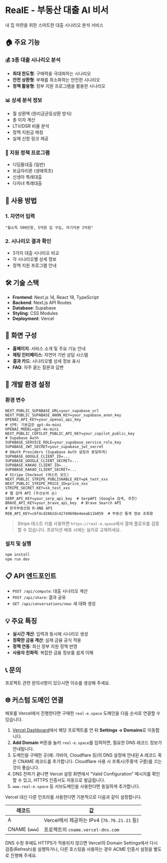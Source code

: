 # RealE - 부동산 대출 AI 비서

내 집 마련을 위한 스마트한 대출 시나리오 분석 서비스

## 🏠 주요 기능

### 💰 3종 대출 시나리오 분석
- **최대 한도형**: 구매력을 극대화하는 시나리오
- **안전 상환형**: 부채를 최소화하는 안전한 시나리오  
- **정책 활용형**: 정부 지원 프로그램을 활용한 시나리오

### 📊 상세 분석 정보
- 월 상환액 (원리금균등상환 방식)
- 총 이자 계산
- LTV/DSR 비율 분석
- 정책 지원금 매칭
- 실제 신청 링크 제공

### 🎯 지원 정책 프로그램
- 디딤돌대출 (일반)
- 보금자리론 (생애최초)
- 신생아 특례대출
- 다자녀 특례대출

## 🚀 사용 방법

### 1. 자연어 입력
```
"월소득 500만원, 5억원 집 구입, 자기자본 1억원"
```

### 2. 시나리오 결과 확인
- 3가지 대출 시나리오 비교
- 각 시나리오별 상세 정보
- 정책 지원 프로그램 안내

## 🛠 기술 스택

- **Frontend**: Next.js 14, React 18, TypeScript
- **Backend**: Next.js API Routes
- **Database**: Supabase
- **Styling**: CSS Modules
- **Deployment**: Vercel

## 📱 화면 구성

- **홈페이지**: 서비스 소개 및 주요 기능 안내
- **채팅 인터페이스**: 자연어 기반 상담 시스템
- **결과 카드**: 시나리오별 상세 정보 표시
- **FAQ**: 자주 묻는 질문과 답변

## 🔧 개발 환경 설정

### 환경 변수
```env
NEXT_PUBLIC_SUPABASE_URL=your_supabase_url
NEXT_PUBLIC_SUPABASE_ANON_KEY=your_supabase_anon_key
OPENAI_API_KEY=your_openai_api_key
# 선택: 기본값은 gpt-4o-mini
OPENAI_MODEL=gpt-4o-mini
NEXT_PUBLIC_COPILOT_PUBLIC_API_KEY=your_copilot_public_key
# Supabase Auth
SUPABASE_SERVICE_ROLE=your_supabase_service_role_key
SUPABASE_JWT_SECRET=your_supabase_jwt_secret
# OAuth Providers (Supabase Auth 설정과 동일하게)
SUPABASE_GOOGLE_CLIENT_ID=...
SUPABASE_GOOGLE_CLIENT_SECRET=...
SUPABASE_KAKAO_CLIENT_ID=...
SUPABASE_KAKAO_CLIENT_SECRET=...
# Stripe Checkout (테스트 모드)
NEXT_PUBLIC_STRIPE_PUBLISHABLE_KEY=pk_test_xxx
NEXT_PUBLIC_STRIPE_PRICE_ID=price_xxx
STRIPE_SECRET_KEY=sk_test_xxx
# 웹 검색 API (우선순위 순)
SERP_API_KEY=your_serp_api_key  # SerpAPI (Google 검색, 추천)
BRAVE_API_KEY=your_brave_api_key  # Brave Search API
# 한국부동산원 R-ONE API
REB_API_KEY=c6f4cd2862dc42749698e4eeab11b059  # 부동산 통계 정보 조회용
```

> Stripe 테스트 키를 사용하면 `https://real-e.space`에서 결제 플로우를 검증할 수 있습니다. 프로덕션 배포 시에는 실키로 교체하세요.

### 설치 및 실행
```bash
npm install
npm run dev
```

## 📋 API 엔드포인트

- `POST /api/compute`: 대출 시나리오 계산
- `POST /api/share`: 결과 공유
- `GET /api/conversations/new`: 새 대화 생성

## 💡 주요 특징

- **실시간 계산**: 입력과 동시에 시나리오 생성
- **정확한 금융 계산**: 실제 금융 공식 적용
- **정책 연동**: 최신 정부 지원 정책 반영
- **사용자 친화적**: 복잡한 금융 정보를 쉽게 이해

## 📞 문의

프로젝트 관련 문의사항이 있으시면 이슈를 생성해 주세요.

## 🌐 커스텀 도메인 연결

배포를 Vercel에서 진행한다면 구매한 `real-e.space` 도메인을 다음 순서로 연결할 수 있습니다.

1. [Vercel Dashboard](https://vercel.com/)에서 해당 프로젝트를 연 뒤 **Settings → Domains**로 이동합니다.
2. **Add Domain** 버튼을 눌러 `real-e.space`를 입력하면, 필요한 DNS 레코드 정보가 안내됩니다.
3. 도메인을 구매한 곳(예: 가비아, Cloudflare 등)의 DNS 설정에 안내된 A 레코드 혹은 CNAME 레코드를 추가합니다. Cloudflare 사용 시 프록시(주황색 구름)를 끄는 것이 좋습니다.
4. DNS 전파가 끝나면 Vercel 설정 화면에서 “Valid Configuration” 메시지를 확인할 수 있고, HTTPS 인증서도 자동으로 발급됩니다.
5. `www.real-e.space` 등 서브도메인을 사용한다면 동일하게 추가합니다.

Vercel 대신 다른 인프라를 사용한다면 기본적으로 다음과 같이 설정합니다.

| 레코드 | 값 |
| --- | --- |
| A | Vercel에서 제공하는 IPv4 (`76.76.21.21` 등) |
| CNAME (`www`) | 프로젝트의 `cname.vercel-dns.com` |

DNS 수정 후에도 HTTPS가 적용되지 않으면 Vercel의 Domain Settings에서 다시 검증(Refresh)을 실행하거나, 다른 호스팅을 사용하는 경우 ACME 인증서 설정을 별도로 진행해 주세요.
